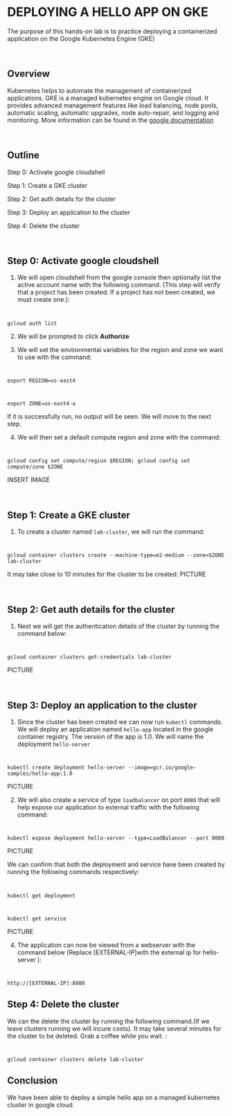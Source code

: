 # DEPLOYING A HELLO APP ON GKE

The purpose of this hands-on lab is to practice deploying a containerized application on the Google Kubernetes Engine (GKE)

&nbsp; 

## Overview
Kubernetes helps to automate the management of containerized applications. GKE is a managed kubernetes engine on Google cloud. It provides advanced management features like load balancing, node pools, automatic scaling, automatic upgrades, node auto-repair, and logging and monitoring.
More information can be found in the [google documentation](https://cloud.google.com/kubernetes-engine/docs/concepts/kubernetes-engine-overview)

&nbsp; 
## Outline
Step 0: Activate google cloudshell

Step 1: Create a GKE cluster

Step 2: Get auth details for the cluster

Step 3: Deploy an application to the cluster

Step 4: Delete the cluster


&nbsp; 
## Step 0: Activate google cloudshell

1. We will open cloudshell from the google console then optionally list the active account name with the following command. (This step will verify that a project has been created. If a project has not been created, we must create one.):
#
    gcloud auth list

2. We will be prompted to click **Authorize**


3. We will set the environmental variables for the region and zone we want to use with the command:
#
    export REGION=us-east4

#
    export ZONE=us-east4-a
If it is successfully run, no output will be seen. We will move to the next step.


4. We will then set a default compute region and zone with the command:

#
    gcloud config set compute/region $REGION; gcloud config set compute/zone $ZONE

INSERT IMAGE

 &nbsp; 

## Step 1: Create a GKE cluster
1. To create a cluster named `lab-cluster`, we will run the command:

#
    gcloud container clusters create --machine-type=e2-medium --zone=$ZONE lab-cluster

It may take close to 10 minutes for the cluster to be created:
PICTURE



&nbsp; 
## Step 2: Get auth details for the cluster
1. Next we will get the authentication details of the cluster by running the command below:
#
    gcloud container clusters get-credentials lab-cluster

PICTURE

&nbsp; 
## Step 3: Deploy an application to the cluster
1. Since the cluster has been created we can now run `kubectl` commands.
We will deploy an application named `hello-app` located in the google container registry. The version of the app is 1.0. We will name the deployment `hello-server` 
#
    kubectl create deployment hello-server --image=gcr.io/google-samples/hello-app:1.0

PICTURE

2. We will also create a service of type `loadbalancer` on port `8080` that will help expose our application to external traffic with the following command:

#
    kubectl expose deployment hello-server --type=LoadBalancer --port 8080

PICTURE

We can confirm that both the deployment and service have been created by running the following commands respectively:
#
    kubectl get deployment

#
    kubectl get service

PICTURE

4. The application can now be viewed from a webserver with the command below (Replace [EXTERNAL-IP]with the external ip for hello-server ):
#
    http://[EXTERNAL-IP]:8080


## Step 4: Delete the cluster
We can the delete the cluster by running the following command.(If we leave clusters running we will incure costs). 
It may take several minutes for the cluster to be deleted. Grab a coffee while you wait. :
#
    gcloud container clusters delete lab-cluster

## Conclusion

We have been able to deploy a simple hello app on a managed kubernetes cluster in google cloud.